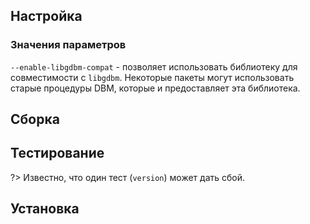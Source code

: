 <pkg :name="'gdbm'" instsize showsbu2></pkg>

## Настройка

<package-script :package="'gdbm'" :type="'configure'"></package-script>

### Значения параметров

`--enable-libgdbm-compat` - позволяет использовать библиотеку для совместимости c `libgdbm`. Некоторые пакеты могут использовать старые процедуры DBM, которые и предоставляет эта библиотека.

## Сборка

<package-script :package="'gdbm'" :type="'build'"></package-script>

## Тестирование

<package-script :package="'gdbm'" :type="'test'"></package-script>

?> Известно, что один тест (`version`) может дать сбой.

## Установка

<package-script :package="'gdbm'" :type="'install'"></package-script>

<script>
	new Vue({ el: '#main' })
</script>
